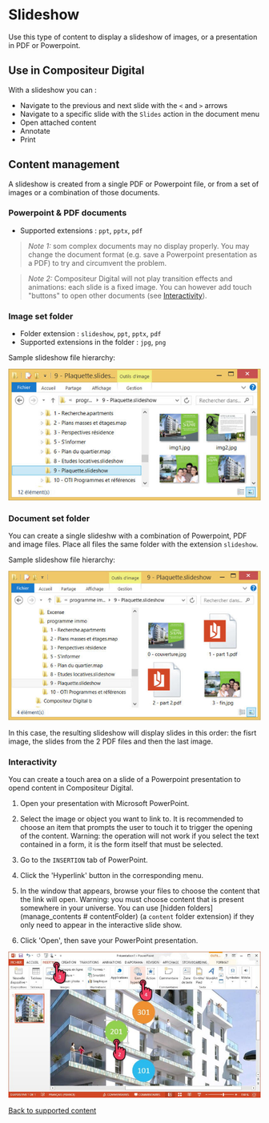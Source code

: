 # Slideshow

Use this type of content to display a slideshow of images, or a presentation in PDF or Powerpoint.

## Use in Compositeur Digital

With a slideshow you can :

- Navigate to the previous and next slide with the `<` and `>` arrows
- Navigate to a specific slide with the `Slides` action in the document menu
- Open attached content
- Annotate
- Print

## Content management

A slideshow is created from a single PDF or Powerpoint file, or from a set of images or a combination of those documents.

### Powerpoint & PDF documents

- Supported extensions : `ppt`, `pptx`, `pdf`

>*Note 1:* som complex documents may no display properly. You may change the document format (e.g. save a Powerpoint presentation as a PDF) to try and circumvent the problem.

>*Note 2:* Compositeur Digital will not play transition effects and animations: each slide is a fixed image. You can however add touch "buttons" to open other documents (see [Interactivity](interactive)).

### Image set folder

- Folder extension : `slideshow`, `ppt`, `pptx`, `pdf`
- Supported extensions in the folder : `jpg`, `png`

Sample slideshow file hierarchy:

![explorer slideshow img](img/explorer_slideshow_img.jpg)

### Document set folder

You can create a single slideshw with a combination of Powerpoint, PDF and image files. Place all files the same folder with the extension `slideshow`.

Sample slideshow file hierarchy:

![explorer slideshow docs](img/explorer_slideshow_docs.jpg)

In this case, the resulting slideshow will display slides in this order: the fisrt image, the slides from the 2 PDF files and then the last image.

### <a name="interactive"></a> Interactivity

You can create a touch area on a slide of a Powerpoint presentation to opend content in Compositeur Digital.

1. Open your presentation with Microsoft PowerPoint.
2. Select the image or object you want to link to. It is recommended to choose an item that prompts the user to touch it to trigger the opening of the content.
	Warning: the operation will not work if you select the text contained in a form, it is the form itself that must be selected.
3. Go to the `INSERTION` tab of PowerPoint.
4. Click the 'Hyperlink' button in the corresponding menu.
5. In the window that appears, browse your files to choose the content that the link will open.
	Warning: you must choose content that is present somewhere in your universe.
	You can use [hidden folders] (manage_contents # contentFolder) (a `content` folder extension) if they only need to appear in the interactive slide show.
	
6. Click 'Open', then save your PowerPoint presentation.

![powerpoint slideshow liens](img/powerpoint_slideshow_liens.jpg)

[Back to supported content](content_types.md)
